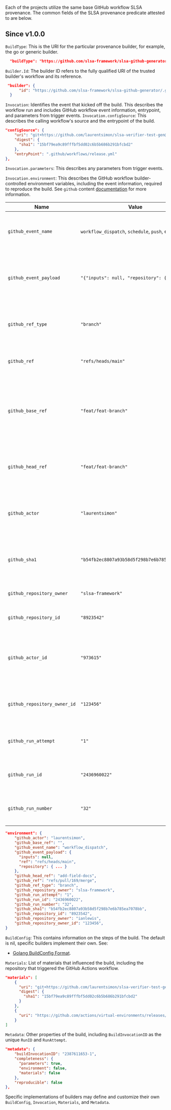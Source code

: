 Each of the projects utilize the same base GitHub workflow SLSA provenance. The common fields of the SLSA provenance predicate attested to are below.

## Since v1.0.0

`BuildType`: This is the URI for the particular provenance builder, for example, the go or generic builder. 
```json
  "buildType": "https://github.com/slsa-framework/slsa-github-generator/go@v1"
```
`Builder.Id`: The builder ID refers to the fully qualified URI of the trusted builder's workflow and its reference. 
```json
 "builder": {
      "id": "https://github.com/slsa-framework/slsa-github-generator/.github/workflows/builder_go_slsa3.yml@refs/tags/v0.0.1"
  }
```
`Invocation`: Identifies the event that kicked off the build. This describes the workflow run and includes GitHub workflow event information, entrypoint, and parameters from trigger events. 
`Invocation.configSource`: This describes the calling workflow's source and the entrypoint of the build.
```json
"configSource": {
    "uri": "git+https://github.com/laurentsimon/slsa-verifier-test-gen@refs/heads/main",
    "digest": {
      "sha1": "15bf79ea9c89fffbf5dd02c6b5b686b291bfcbd2"
    },
    "entryPoint": ".github/workflows/release.yml"
},
```
`Invocation.parameters`: This describes any parameters from trigger events.

`Invocation.environment`: This describes the GitHub workflow builder-controlled environment variables, including the event information, required to reproduce the build. See `github` content [documentation](https://docs.github.com/en/actions/learn-github-actions/contexts#github-context) for more information.


  | Name       | Value    | Description    |
| ---------------------------- | ------------------------------------------------------ | ---------------------------------------------------------------------------------------------------------------------------------------------------------------------------------------------------------------------- |
| `github_event_name`   | `workflow_dispatch`, `schedule`, `push`, etc | Name of the [event](https://docs.github.com/en/actions/using-workflows/events-that-trigger-workflows#available-events) that initiated the workflow run. |
| `github_event_payload` | `"{"inputs": null, "repository": { ... }}"`    | The full [event payload](https://docs.github.com/en/developers/webhooks-and-events/webhooks/webhook-events-and-payloads), including workflow inputs and repository information. |
| `github_ref_type` | `"branch"`    | The type of ref that triggered the workflow run. |
| `github_ref` | `"refs/heads/main"`    | The ref that triggered the workflow run. |
| `github_base_ref` | `"feat/feat-branch"`    | The ref or source branch of the pull request in a workflow run. Only populated on pull requests. |
| `github_head_ref` | `"feat/feat-branch"`    | The is ref or source branch of the pull request in a workflow run. |
| `github_actor` | `"laurentsimon"`    | The username of the user that initiated the workflow run. |
| `github_sha1` | `"b54fb2ec8807a93b58d5f298b7e6b785ea7078bb"`    | The is the commit SHA that triggered the workflow run. |
| `github_repository_owner` | `"slsa-framework"`    | The owner of the repository. |
| `github_repository_id` | `"8923542"`    | The is the unique ID of the repository. |
| `github_actor_id` | `"973615"`    | The is the unique ID of the actor that triggered the workflow run. |
| `github_repository_owner_id` | `"123456"`    | The is the unique ID of the owner of the repository. |
| `github_run_attempt` | `"1"`    | The is run attempt of the workflow run. |
| `github_run_id` | `"2436960022"`    | The is the run ID for the workflow run. |
| `github_run_number` | `"32"`    | The is the run number of the workflow run. |

```json
"environment": {
    "github_actor": "laurentsimon",
    "github_base_ref": "",
    "github_event_name": "workflow_dispatch",
    "github_event_payload": {
      "inputs": null,
      "ref": "refs/heads/main",
      "repository": { ... }
    },
    "github_head_ref": "add-field-docs",
    "github_ref": "refs/pull/169/merge",
    "github_ref_type": "branch",
    "github_repository_owner": "slsa-framework",
    "github_run_attempt": "1",
    "github_run_id": "2436960022",
    "github_run_number": "32",
    "github_sha1": "b54fb2ec8807a93b58d5f298b7e6b785ea7078bb",
    "github_repository_id": "8923542",
    "github_repository_owner": "ianlewis",
    "github_repository_owner_id": "123456",
}
```

`BuildConfig`: This contains information on the steps of the build. The default is nil, specific builders implement their own. See:
- [Golang BuildConfig Format](https://github.com/slsa-framework/slsa-github-generator/blob/main/internal/builders/go/README.md#buildconfig-format).

`Materials`: List of materials that influenced the build, including the repository that triggered the GitHub Actions workflow.
```json
"materials": [
    {
      "uri": "git+https://github.com/laurentsimon/slsa-verifier-test-gen@refs/heads/main",
      "digest": {
        "sha1": "15bf79ea9c89fffbf5dd02c6b5b686b291bfcbd2"
      }
    },
    {
      "uri": "https://github.com/actions/virtual-environments/releases/tag/ubuntu20/20220515.1"
    }
]
```
`Metadata`: Other properties of the build, including `BuildInvocationID` as the unique `RunID` and `RunAttempt`. 
```json
"metadata": {
    "buildInvocationID": "2387611653-1",
    "completeness": {
      "parameters": true,
      "environment": false,
      "materials": false
    },
    "reproducible": false
},

```


Specific implementations of builders may define and customize their own `BuildConfig`, `Invocation`, `Materials`, and `Metadata`.
